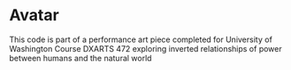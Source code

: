 # Avatar
This code is part of a performance art piece completed for University of Washington Course DXARTS 472 exploring inverted relationships of power between humans and the natural world
